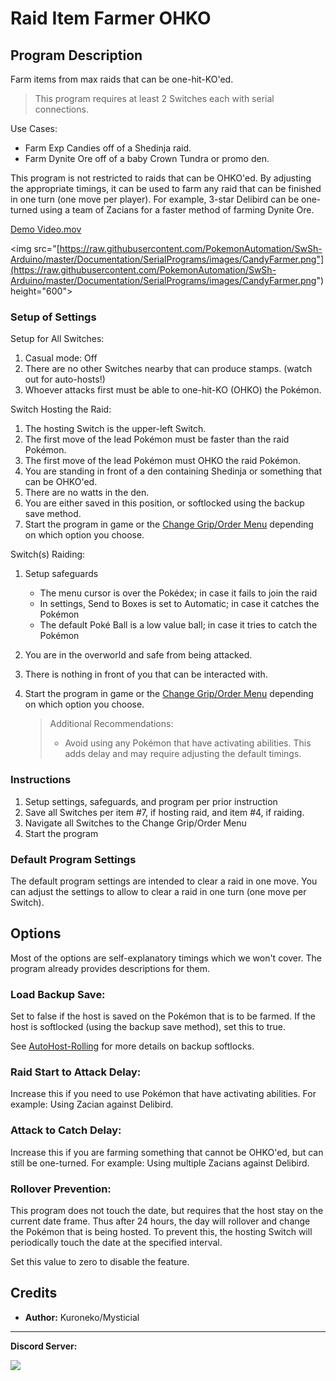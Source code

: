 # Raid Item Farmer OHKO

## Program Description

Farm items from max raids that can be one-hit-KO'ed.

> This program requires at least 2 Switches each with serial connections.

Use Cases:

- Farm Exp Candies off of a Shedinja raid.
- Farm Dynite Ore off of a baby Crown Tundra or promo den.

This program is not restricted to raids that can be OHKO'ed. By adjusting the appropriate timings, it can be used to farm any raid that can be finished in one turn (one move per player). For example, 3-star Delibird can be one-turned using a team of Zacians for a faster method of farming Dynite Ore.

[Demo Video.mov](https://cdn.discordapp.com/attachments/755635697737531544/814164114305581106/Candy_Farmer.mov)

<img src="[https://raw.githubusercontent.com/PokemonAutomation/SwSh-Arduino/master/Documentation/SerialPrograms/images/CandyFarmer.png"](https://raw.githubusercontent.com/PokemonAutomation/SwSh-Arduino/master/Documentation/SerialPrograms/images/CandyFarmer.png") height="600">

### Setup of Settings

Setup for All Switches:

1. Casual mode: Off
2. There are no other Switches nearby that can produce stamps. (watch out for auto-hosts!)
3. Whoever attacks first must be able to one-hit-KO (OHKO) the Pokémon.

Switch Hosting the Raid:

1. The hosting Switch is the upper-left Switch.
2. The first move of the lead Pokémon must be faster than the raid Pokémon.
3. The first move of the lead Pokémon must OHKO the raid Pokémon.
4. You are standing in front of a den containing Shedinja or something that can be OHKO'ed.
5. There are no watts in the den.
6. You are either saved in this position, or softlocked using the backup save method.
7. Start the program in game or the [Change Grip/Order Menu](https://github.com/PokemonAutomation/Microcontroller/blob/master/Wiki/Programs/NintendoSwitch/ChangeGripOrderMenu.md) depending on which option you choose.

Switch(s) Raiding:

1. Setup safeguards
   * The menu cursor is over the Pokédex; in case it fails to join the raid
   * In settings, Send to Boxes is set to Automatic; in case it catches the Pokémon
   * The default Poké Ball is a low value ball; in case it tries to catch the Pokémon

2. You are in the overworld and safe from being attacked.
3. There is nothing in front of you that can be interacted with.
4. Start the program in game or the [Change Grip/Order Menu](https://github.com/PokemonAutomation/Microcontroller/blob/master/Wiki/Programs/NintendoSwitch/ChangeGripOrderMenu.md) depending on which option you choose.

   > Additional Recommendations:
   > - Avoid using any Pokémon that have activating abilities. This adds delay and may require adjusting the default timings.

### Instructions

1. Setup settings, safeguards, and program per prior instruction
2. Save all Switches per item #7, if hosting raid, and item #4, if raiding.
3. Navigate all Switches to the Change Grip/Order Menu
4. Start the program

### Default Program Settings

The default program settings are intended to clear a raid in one move. You can adjust the settings to allow to clear a raid in one turn (one move per Switch).


## Options

Most of the options are self-explanatory timings which we won't cover. The program already provides descriptions for them.

### Load Backup Save:

Set to false if the host is saved on the Pokémon that is to be farmed. If the host is softlocked (using the backup save method), set this to true.

See [AutoHost-Rolling](AutoHost-Rolling.md) for more details on backup softlocks.

### Raid Start to Attack Delay:

Increase this if you need to use Pokémon that have activating abilities. For example: Using Zacian against Delibird.

### Attack to Catch Delay:

Increase this if you are farming something that cannot be OHKO'ed, but can still be one-turned. For example: Using multiple Zacians against Delibird.

### Rollover Prevention:

This program does not touch the date, but requires that the host stay on the current date frame. Thus after 24 hours, the day will rollover and change the Pokémon that is being hosted. To prevent this, the hosting Switch will periodically touch the date at the specified interval.

Set this value to zero to disable the feature.


## Credits

- **Author:** Kuroneko/Mysticial


<hr>

**Discord Server:** 

[<img src="https://canary.discordapp.com/api/guilds/695809740428673034/widget.png?style=banner2">](https://discord.gg/cQ4gWxN)




